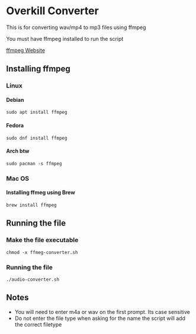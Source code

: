 # Overkill Converter

This is for converting wav/mp4 to mp3 files using ffmpeg

You must have ffmpeg installed to run the script

[ffmpeg Website](https://ffmpeg.org/)

## Installing ffmpeg

### Linux

#### Debian

```
sudo apt install ffmpeg
```

#### Fedora

```
sudo dnf install ffmpeg
```

#### Arch btw

```
sudo pacman -s ffmpeg
```

### Mac OS

#### Installing ffmeg using Brew

```
brew install ffmpeg
```

## Running the file

### Make the file executable

```
chmod -x ffmeg-converter.sh
```
### Running the file
```
./audio-converter.sh
```
## Notes
- You will need to enter m4a or wav on the first prompt. Its case sensitive
- Do not enter the file type when asking for the name the script will add the correct filetype
